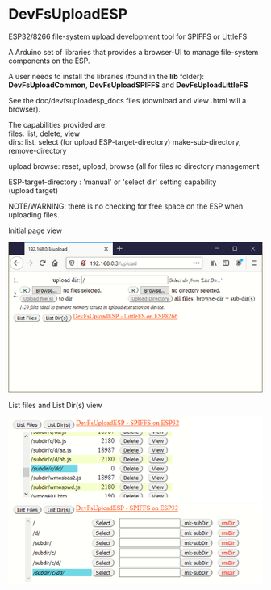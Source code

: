 # DevFsUploadESP
 ESP32/8266 file-system upload development tool for SPIFFS or LittleFS
 
 A Arduino set of libraries that provides a browser-UI to manage file-system components on the ESP.
 
 A user needs to install the libraries (found in the **lib** folder):<br/>
     **DevFsUploadCommon**, **DevFsUploadSPIFFS** and **DevFsUploadLittleFS**
     
 See the doc/devfsuploadesp_docs files (download and view .html will a browser).
     
 The capabilities provided are:<br/>
 files: list, delete, view<br/>
 dirs: list, select (for upload ESP-target-directory) make-sub-directory, remove-directory
 
 upload browse: reset, upload, browse  (all for files ro directory management
 
 ESP-target-directory : 'manual' or 'select dir' setting capability<br/>
 (upload target)

NOTE/WARNING: there is no checking for free space on the ESP when uploading files.

Initial page view

![Alt text](./initialpage.png)

List files and List Dir(s) view

![Alt text](./listfiles.png)  ![Alt text](./listdirl.png)

